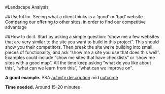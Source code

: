 #Landscape Analysis

##Useful for. 
Seeing what a client thinks is a ‘good’ or ‘bad’ website. Comparing our offering to other sites, in order to find our competitive advantage

##How to do it. 
Start by asking a simple question: “show me a few websites that are very similar to the site you want to build in this project”. This should show you their competitors. Then break the site we’re building into small pieces of functionality, and ask “show me a site you use that does this well”. Examples could include “show me sites that have checklists” or ‘show me sites with a good map”. All the time keep asking “what do you like about this”, “what can we learn from this”, “what can we improve on”.

**A good example.** PSA [activity description](https://docs.google.com/document/d/1A_7hgCwA2M679u4fD9BtXgUEDmY28Ep8FLBgCIGwYZ4/edit#heading=h.yco98k6v8pge) and [outcome](https://docs.google.com/document/d/1UnfFvdkdGdEdN1tvgJlHCHJ7KaKMjTYi_LjCt4U0wKI/edit#heading=h.a58hecoopkaw)

**Time needed.** Around 15-20 minutes